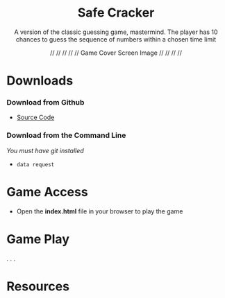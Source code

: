 <div align='center'>
  <h1>Safe Cracker</h1>
A version of the classic guessing game, mastermind. The player has 10 chances to guess the sequence of numbers within a chosen time limit
 
//
//
//
//
// Game Cover Screen Image //
//
//
//
</div>



# Downloads
### Download from Github
* [Source Code]()
### Download from the Command Line
*You must have git installed*
* ``` data request ```
# Game Access
* Open the **index.html** file in your browser to play the game
# Game Play
.
.
.
# Resources
